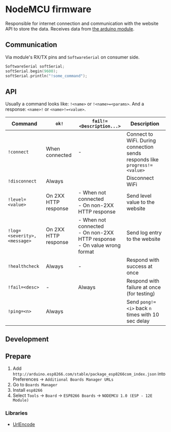 # NodeMCU firmware

Responsible for internet connection and communication with the website API to store the data. Receives data from [the arduino module](../arduino).

## Communication

Via module's RX/TX pins and `SoftwareSerial` on consumer side.

```cpp
SoftwareSerial softSerial;
softSerial.begin(9600);
softSerial.println("!some_command");
```

## API

Usually a command looks like: `!<name>` or `!<name>=<params>`. And a response: `<name>!` or `<name>!=<value>`.

| Command                     | `ok!`                | `fail!=<Description...>`                                                      | Description                                                                |
| --------------------------- | -------------------- | ----------------------------------------------------------------------------- | -------------------------------------------------------------------------- |
| `!connect`                  | When connected       | -                                                                             | Connect to WiFi. During connection sends responds like `progress!=<value>` |
| `!disconnect`               | Always               |                                                                               | Disconnect WiFi                                                            |
| `!level=<value>`            | On 2XX HTTP response | - When not connected<br>- On non-2XX HTTP response                            | Send level value to the website                                            |
| `!log=<severity>,<message>` | On 2XX HTTP response | - When not connected<br>- On non-2XX HTTP response<br>- On value wrong format | Send log entry to the website                                              |
| `!healthcheck`              | Always               | -                                                                             | Respond with success at once                                               |
| `!fail=<desc>`              | -                    | Always                                                                        | Respond with failure at once (for testing)                                 |
| `!ping=<n>`                 | Always               |                                                                               | Send `pong!=<i>` back `n` times with 10 sec delay                          |

## Development

## Prepare

1. Add `http://arduino.esp8266.com/stable/package_esp8266com_index.json` into Preferences &rarr; `Additional Boards Manager URLs`
2. Go to `Boards Manager`
3. Install `esp8266`
4. Select `Tools` &rarr; `Board` &rarr; `ESP8266 Boards` &rarr; `NODEMCU 1.0 (ESP - 12E Module)`

### Libraries

- [UrlEncode](https://github.com/plageoj/urlencode)
